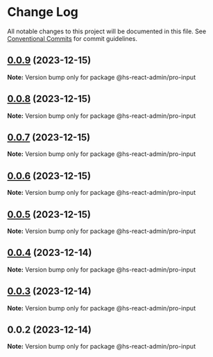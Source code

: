 # Change Log

All notable changes to this project will be documented in this file.
See [Conventional Commits](https://conventionalcommits.org) for commit guidelines.

## [0.0.9](https://git.aihuoshi.net/algo_analysis_plat/web/fd-react-admin-components/compare/@hs-react-admin/pro-input@0.0.8...@hs-react-admin/pro-input@0.0.9) (2023-12-15)

**Note:** Version bump only for package @hs-react-admin/pro-input





## [0.0.8](https://git.aihuoshi.net/algo_analysis_plat/web/fd-react-admin-components/compare/@hs-react-admin/pro-input@0.0.7...@hs-react-admin/pro-input@0.0.8) (2023-12-15)

**Note:** Version bump only for package @hs-react-admin/pro-input

## [0.0.7](https://git.aihuoshi.net/algo_analysis_plat/web/fd-react-admin-components/compare/@hs-react-admin/pro-input@0.0.6...@hs-react-admin/pro-input@0.0.7) (2023-12-15)

**Note:** Version bump only for package @hs-react-admin/pro-input

## [0.0.6](https://git.aihuoshi.net/algo_analysis_plat/web/fd-react-admin-components/compare/@hs-react-admin/pro-input@0.0.5...@hs-react-admin/pro-input@0.0.6) (2023-12-15)

**Note:** Version bump only for package @hs-react-admin/pro-input

## [0.0.5](https://git.aihuoshi.net/algo_analysis_plat/web/fd-react-admin-components/compare/@hs-react-admin/pro-input@0.0.4...@hs-react-admin/pro-input@0.0.5) (2023-12-15)

**Note:** Version bump only for package @hs-react-admin/pro-input

## [0.0.4](https://git.aihuoshi.net/algo_analysis_plat/web/fd-react-admin-components/compare/@hs-react-admin/pro-input@0.0.3...@hs-react-admin/pro-input@0.0.4) (2023-12-14)

**Note:** Version bump only for package @hs-react-admin/pro-input

## [0.0.3](https://git.aihuoshi.net/algo_analysis_plat/web/fd-react-admin-components/compare/@hs-react-admin/pro-input@0.0.2...@hs-react-admin/pro-input@0.0.3) (2023-12-14)

**Note:** Version bump only for package @hs-react-admin/pro-input

## 0.0.2 (2023-12-14)

**Note:** Version bump only for package @hs-react-admin/pro-input
